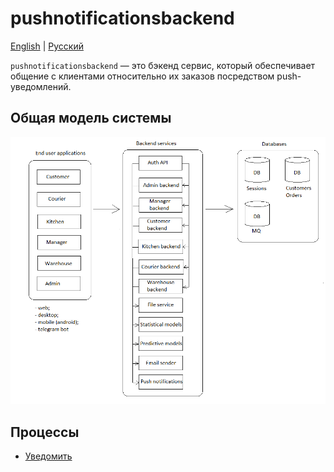 # pushnotificationsbackend

[English](pushnotificationsbackend.md) | [Русский](pushnotificationsbackend.ru.md)

`pushnotificationsbackend` — это бэкенд сервис, который обеспечивает общение с клиентами относительно их заказов посредством push-уведомлений.

## Общая модель системы 

![system_overall](../img/system_overall.png)

## Процессы 

- [Уведомить](../processes/pushnotificationsbackend/notify.md)
